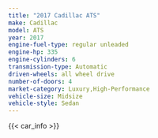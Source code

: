 ```yaml
---
title: "2017 Cadillac ATS"
make: Cadillac
model: ATS
year: 2017
engine-fuel-type: regular unleaded
engine-hp: 335
engine-cylinders: 6
transmission-type: Automatic
driven-wheels: all wheel drive
number-of-doors: 4
market-category: Luxury,High-Performance
vehicle-size: Midsize
vehicle-style: Sedan
---
```


{{< car_info >}}
